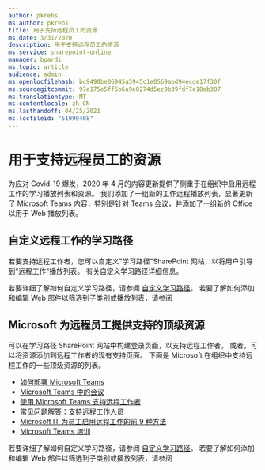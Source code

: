 ```yaml
---
author: pkrebs
ms.author: pkrebs
title: 用于支持远程员工的资源
ms.date: 3/31/2020
description: 用于支持远程员工的资源
ms.service: sharepoint-online
manager: bpardi
ms.topic: article
audience: admin
ms.openlocfilehash: bc9490be06945a5945c1e0569abd94ecde17f30f
ms.sourcegitcommit: 97e175e5ff5b6a9e0274d5ec9b39fdf7e18eb387
ms.translationtype: MT
ms.contentlocale: zh-CN
ms.lasthandoff: 04/25/2021
ms.locfileid: "51999408"
---
```

# <a name="resources-for-supporting-your-remote-workforce"></a>用于支持远程员工的资源
为应对 Covid-19 爆发，2020 年 4 月的内容更新提供了侧重于在组织中启用远程工作的学习播放列表和资源。 我们添加了一组新的工作远程播放列表，显著更新了 Microsoft Teams 内容，特别是针对 Teams 会议，并添加了一组新的 Office 以用于 Web 播放列表。 

## <a name="customize-learning-pathways-for-remote-work"></a>自定义远程工作的学习路径
若要支持远程工作者，您可以自定义"学习路径"SharePoint 网站，以将用户引导到"远程工作"播放列表。 有关自定义学习路径详细信息。

若要详细了解如何自定义学习路径，请参阅 [自定义学习路径](custom_overview.md)。 若要了解如何添加和编辑 Web 部件以筛选到子类别或播放列表，请参阅 

## <a name="top-resources-from-microsoft-for-supporting-your-remote-workforce"></a>Microsoft 为远程员工提供支持的顶级资源
可以在学习路径 SharePoint 网站中构建登录页面，以支持远程工作者。 或者，可以将资源添加到远程工作者的现有支持页面。 下面是 Microsoft 在组织中支持远程工作的一些顶级资源的列表。 
- [如何部署 Microsoft Teams](/microsoftteams/how-to-roll-out-teams)
- [Microsoft Teams 中的会议](/microsoftteams/deploy-meetings-microsoft-teams-landing-page)
- [使用 Microsoft Teams 支持远程工作者](/microsoftteams/support-remote-work-with-teams)
- [常见问题解答：支持远程工作人员](/microsoftteams/faq-support-remote-workforce)
- [Microsoft IT 为员工启用远程工作的前 9 种方法](https://www.microsoft.com/microsoft-365/blog/2020/03/12/top-9-ways-microsoft-it-enabling-remote-work-employees/)
- [Microsoft Teams 培训](/microsoftteams/training-microsoft-teams-landing-page)


若要详细了解如何自定义学习路径，请参阅 [自定义学习路径](custom_overview.md)。 若要了解如何添加和编辑 Web 部件以筛选到子类别或播放列表，请参阅 



